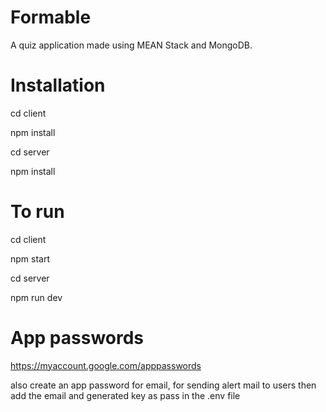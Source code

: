 # Formable
A quiz application made using MEAN Stack and MongoDB.
# Installation
cd client 

npm install

cd server

npm install
# To run
cd client

npm start

cd server

npm run dev

# App passwords
https://myaccount.google.com/apppasswords

also create an app password for email, for sending alert mail to users
then add the email and generated key as pass in the .env file

